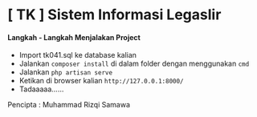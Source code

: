 # [ TK ] Sistem Informasi Legaslir

#### Langkah - Langkah Menjalakan Project

* Import tk041.sql ke database kalian
* Jalankan `composer install` di dalam folder dengan menggunakan `cmd`
* Jalankan `php artisan serve`
* Ketikan di browser kalian `http://127.0.0.1:8000/`
* Tadaaaaa......

Pencipta : Muhammad Rizqi Samawa
